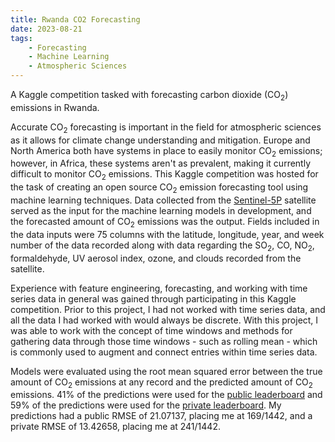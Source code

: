 ```yaml
---
title: Rwanda CO2 Forecasting
date: 2023-08-21
tags: 
    - Forecasting
    - Machine Learning
    - Atmospheric Sciences
---
```


A Kaggle competition tasked with forecasting carbon dioxide (CO<sub>2</sub>) emissions in Rwanda.

<!--more-->

Accurate CO<sub>2</sub> forecasting is important in the field for atmospheric sciences as it allows for climate change understanding and mitigation. Europe and North America both have systems in place to easily monitor CO<sub>2</sub> emissions; however, in Africa, these systems aren't as prevalent, making it currently difficult to monitor CO<sub>2</sub> emissions. This Kaggle competition was hosted for the task of creating an open source CO<sub>2</sub> emission forecasting tool using machine learning techniques. Data collected from the [Sentinel-5P](https://sentinels.copernicus.eu/web/sentinel/missions/sentinel-5p) satellite served as the input for the machine learning models in development, and the forecasted amount of CO<sub>2</sub> emissions was the output. Fields included in the data inputs were 75 columns with the latitude, longitude, year, and week number of the data recorded along with data regarding the SO<sub>2</sub>, CO, NO<sub>2</sub>, formaldehyde, UV aerosol index, ozone, and clouds recorded from the satellite.

Experience with feature engineering, forecasting, and working with time series data in general was gained through participating in this Kaggle competition. Prior to this project, I had not worked with time series data, and all the data I had worked with would always be discrete. With this project, I was able to work with the concept of time windows and methods for gathering data through those time windows - such as rolling mean - which is commonly used to augment and connect entries within time series data.

Models were evaluated using the root mean squared error between the true amount of CO<sub>2</sub> emissions at any record and the predicted amount of CO<sub>2</sub> emissions. 41% of the predictions were used for the [public leaderboard](https://www.kaggle.com/competitions/playground-series-s3e20/leaderboard?tab=public) and 59% of the predictions were used for the [private leaderboard](https://www.kaggle.com/competitions/playground-series-s3e20/leaderboard?). My predictions had a public RMSE of 21.07137, placing me at 169/1442, and a private RMSE of 13.42658, placing me at 241/1442.